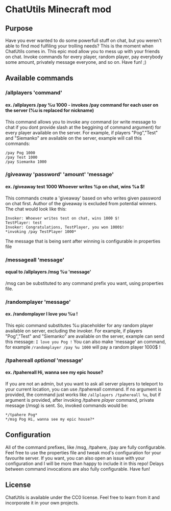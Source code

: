 # ChatUtils Minecraft mod

## Purpose

Have you ever wanted to do some powerfull stuff on chat, but you weren't able to find mod fulfiling your trolling needs? This is the moment when ChatUtils comes in. This epic mod allow you to mess up with your friends on chat. Invoke commands for every player, random player, pay everybody some amount, privately message everyone, and so on. Have fun! ;)


## Available commands

### /allplayers 'command'
#### ex. /allplayers /pay %u 1000 - invokes /pay command for each user on the server (%u is replaced for nickname)
This command allows you to invoke any command (or write message to chat if you dont provide slash at the beggining of command argument) for every player available on the server. For example, if players "Pog","Test" and "Siemanko" are available on the server, example will call this commands:
```
/pay Pog 1000
/pay Test 1000
/pay Siemanko 1000
```

### /giveaway 'password' 'amount' 'message'
#### ex. /giveaway test 1000 Whoever writes %p on chat, wins %a $!
This commands create a 'giveaway' based on who writes given password on chat first. Author of the giveaway is excluded from potential winners. The chat would look like this:
```
Invoker: Whoever writes test on chat, wins 1000 $!
TestPlayer: test
Invoker: Congratulations, TestPlayer, you won 1000$! 
*invoking /pay TestPlayer 1000*
```
The message that is being sent after winning is configurable in properties file

### /messageall 'message'
#### equal to /allplayers /msg %u 'message'
/msg can be substituted to any command prefix you want, using properties file.

### /randomplayer 'message'
#### ex. /randomplayer I love you %u !
This epic command substitutes %u placeholder for any random player available on server, excluding the invoker.  For example, if players "Pog","Test" and "Siemanko" are available on the server, example can send this message:
`I love you Pog !`
You can also make 'message' an command, for example
`/randomplayer /pay %u 1000`
will pay a random player 1000$ !

### /tpahereall *optional* 'message'
#### ex. /tpahereall Hi, wanna see my epic house?
If you are not an admin, but you want to ask all server players to teleport to your current location, you can use /tpahereall command. If no argument is provided, the command just works like `/allplayers /tpahereall %u`, but if argument is provided, after invoking /tpahere *player* command, private message (/msg) is sent. So, invoked commands would be:
```
*/tpahere Pog*
*/msg Pog Hi, wanna see my epic house?*
```

## Configuration
All of the command prefixes, like /msg, /tpahere, /pay are fully configurable. Feel free to use the properties file and tweak mod's configuration for your favourite server. If you want, you can also open an issue with your configuration and I will be more than happy to include it in this repo!
Delays between command invocations are also fully configurable. Have fun!


## License
ChatUtils is available under the CC0 license. Feel free to learn from it and incorporate it in your own projects.
